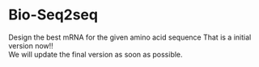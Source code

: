 # Bio-Seq2seq
Design the best mRNA for the given amino acid sequence
That is a initial version now!!  
We will update the final version as soon as possible.
